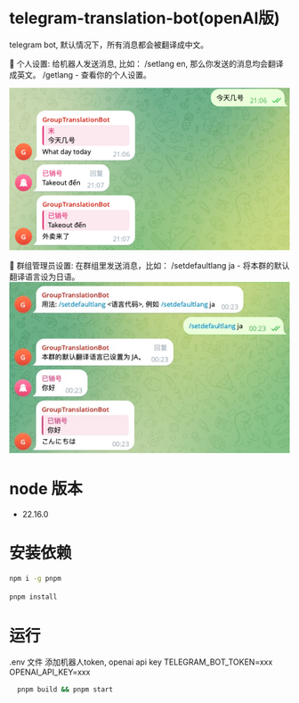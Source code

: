 # telegram-translation-bot(openAI版)
telegram bot, 默认情况下，所有消息都会被翻译成中文。

👤 个人设置:
给机器人发送消息, 比如：
/setlang en, 那么你发送的消息均会翻译成英文。
/getlang - 查看你的个人设置。

![本人设置为英文后的效果](./images/01.png)

👑 群组管理员设置:
在群组里发送消息，比如：
/setdefaultlang ja - 将本群的默认翻译语言设为日语。
![群组设置为日语](./images/02.jpg)

# node 版本 
- 22.16.0

# 安装依赖
```bash
npm i -g pnpm

pnpm install

```

# 运行
.env 文件 添加机器人token, openai api key
TELEGRAM_BOT_TOKEN=xxx
OPENAI_API_KEY=xxx

```bash 
  pnpm build && pnpm start
```